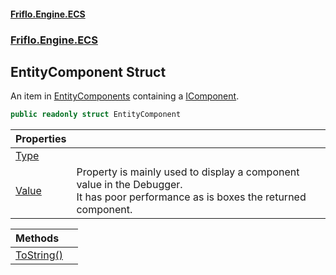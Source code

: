 #### [Friflo.Engine.ECS](index.md 'index')
### [Friflo.Engine.ECS](Friflo.Engine.ECS.md 'Friflo.Engine.ECS')

## EntityComponent Struct

An item in [EntityComponents](EntityComponents.md 'Friflo.Engine.ECS.EntityComponents') containing a [IComponent](IComponent.md 'Friflo.Engine.ECS.IComponent').

```csharp
public readonly struct EntityComponent
```

| Properties | |
| :--- | :--- |
| [Type](EntityComponent.Type.md 'Friflo.Engine.ECS.EntityComponent.Type') | |
| [Value](EntityComponent.Value.md 'Friflo.Engine.ECS.EntityComponent.Value') | Property is mainly used to display a component value in the Debugger.<br/> It has poor performance as is boxes the returned component. |

| Methods | |
| :--- | :--- |
| [ToString()](EntityComponent.ToString().md 'Friflo.Engine.ECS.EntityComponent.ToString()') | |
